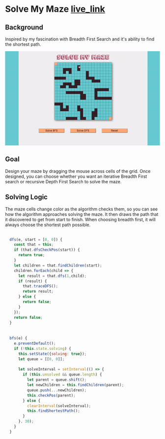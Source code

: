 # Solve My Maze [live_link]
[live_link]: https://brentluna.github.io/maze_solver/

## Background

Inspired by my fascination with Breadth First Search and it's ability to find the shortest path.

![unsolved](./screenshots/maze.gif)



## Goal

Design your maze by dragging the mouse across cells of the grid. Once designed, you can choose whether you want an iterative Breadth First search or recursive Depth First Search to solve the maze.

## Solving Logic

The maze cells change color as the algorithm checks them, so you can see how the algorithm approaches solving the maze. It then draws the path that it discovered to get from start to finish. When choosing breadth first, it will always choose the shortest path possible.


```javascript

  dfs(e, start = [0, 0]) {
    const that = this;
    if (that.dfsCheckPos(start)) {
      return true;
    }
    let children = that.findChildren(start);
    children.forEach(child => {
      let result = that.dfs(1,child);
      if (result) {
        that.traceDFS();
        return result;
      } else {
        return false;
      }
    });
    return false;
  }


  bfs(e) {
    e.preventDefault();
    if (!this.state.solving) {
      this.setState({solving: true});
      let queue = [[0, 0]];

      let solveInterval = setInterval(() => {
        if (this.unsolved && queue.length) {
          let parent = queue.shift();
          let newChildren = this.findChildren(parent);
          queue.push(...newChildren);
          this.checkPos(parent);
        } else {
          clearInterval(solveInterval);
          this.findShortestPath();
        }
      }, 30);
    }
  }

```
